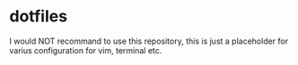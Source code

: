 dotfiles
========

I would NOT recommand to use this repository, this is just a placeholder
for varius configuration for vim, terminal etc.
